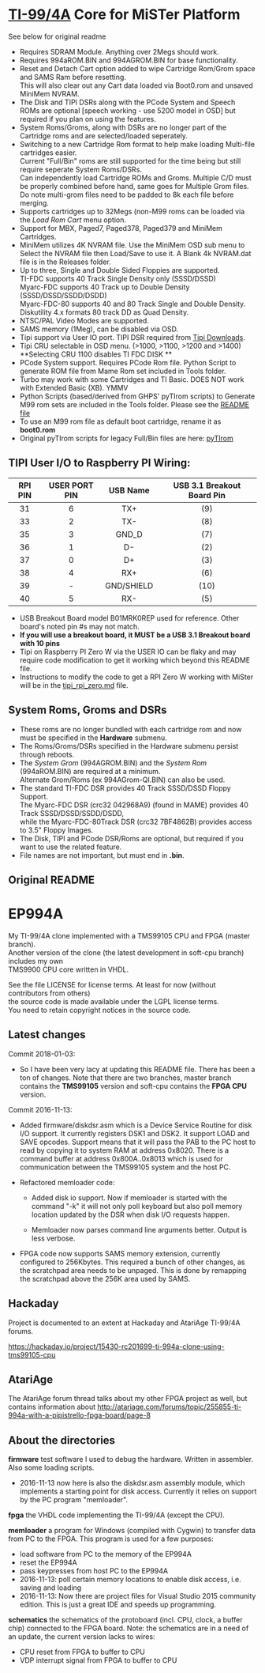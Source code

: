# [TI-99/4A](https://en.wikipedia.org/wiki/Texas_Instruments_TI-99/4A) Core for MiSTer Platform
See below for original readme

- Requires SDRAM Module.  Anything over 2Megs should work.
- Requires 994aROM.BIN and 994AGROM.BIN for base functionality.
- Reset and Detach Cart option added to wipe Cartridge Rom/Grom space and SAMS Ram before resetting.  
  This will also clear out any Cart data loaded via Boot0.rom and unsaved MiniMem NVRAM.
- The Disk and TIPI DSRs along with the PCode System and Speech ROMs are optional [speech working - use 5200 model in OSD] but required if you plan on using the features.
- System Roms/Groms, along with DSRs are no longer part of the Cartridge roms and are selected/loaded seperately.
- Switching to a new Cartridge Rom format to help make loading Multi-file cartridges easier.  
  Current "Full/Bin" roms are still supported for the time being but still require seperate System Roms/DSRs.  
  Can independently load Cartridge ROMs and Groms.  Multiple C/D must be properly combined before hand, same goes for Multiple Grom files.  
  Do note multi-grom files need to be padded to 8k each file before merging.
- Supports cartridges up to 32Megs (non-M99 roms can be loaded via the *Load Rom Cart* menu option.
- Support for MBX, Paged7, Paged378, Paged379 and MiniMem Cartridges.
- MiniMem utilizes 4K NVRAM file.  Use the MiniMem OSD sub menu to Select the NVRAM file then Load/Save to use it. A Blank 4k NVRAM.dat file is in the Releases folder.
- Up to three, Single and Double Sided Floppies are supported.  
  TI-FDC supports 40 Track Single Density only (SSSD/DSSD)   
  Myarc-FDC supports 40 Track up to Double Density (SSSD/DSSD/SSDD/DSDD)   
  Myarc-FDC-80 supports 40 and 80 Track Single and Double Density.  Diskutility 4.x formats 80 track DD as Quad Density.
- NTSC/PAL Video Modes are supported.
- SAMS memory (1Meg), can be disabled via OSD.
- Tipi support via User IO port.  TIPI DSR required from [Tipi Downloads](https://jedimatt42.com/downloads.html).
- Tipi CRU selectable in OSD menu. (>1000, >1100, >1200 and >1400)  **Selecting CRU 1100 disables TI FDC DISK **
- PCode System support.  Requires PCode Rom file.  Python Script to generate ROM file from Mame Rom set included in Tools folder.
- Turbo may work with some Cartridges and TI Basic.  DOES NOT work with Extended Basic (XB).  YMMV
- Python Scripts (based/derived from GHPS' pyTIrom scripts) to Generate M99 rom sets are included in the Tools folder.  Please see the [README file](Tools/README.md)
- To use an M99 rom file as default boot cartridge, rename it as **boot0.rom**
- Original pyTIrom scripts for legacy Full/Bin files are here: [pyTIrom](https://github.com/GHPS/pyTIrom)

## TIPI User I/O to Raspberry PI Wiring:

|RPI PIN|USER PORT PIN|USB Name|USB 3.1 Breakout Board Pin|
|:----:|:------------:|:--------:|:------------------------:|
|  31  |      6       |   TX+    |           (9)            |
|  33  |      2       |   TX-    |           (8)            |
|  35  |      3       |   GND_D  |           (7)            |
|  36  |      1       |    D-    |           (2)            |
|  37  |      0       |    D+    |           (3)            |
|  38  |      4       |   RX+    |           (6)            |
|  39  |      -       |GND/SHIELD|           (10)           |
|  40  |      5       |   RX-    |           (5)            |
    
- USB Breakout Board model B01MRK0REP used for reference.  Other board's noted pin #s may not match.
- **If you will use a breakout board, it MUST be a USB 3.1 Breakout board with 10 pins**
- Tipi on Raspberry PI Zero W via the USER IO can be flaky and may require code modification to get it working which beyond this README file.
- Instructions to modify the code to get a RPI Zero W working with MiSter will be in the [tipi_rpi_zero.md](tipi_rpi_zero.md) file.

## System Roms, Groms and DSRs
- These roms are no longer bundled with each cartridge rom and now must be specified in the **Hardware** submenu.
- The Roms/Groms/DSRs specified in the Hardware submenu persist through reboots.
- The *System Grom* (994AGROM.BIN) and the *System Rom* (994aROM.BIN) are required at a minimum.  
  Alternate Grom/Roms (ex 994AGrom-QI.BIN) can also be used.
- The standard TI-FDC DSR provides 40 Track SSSD/DSSD Floppy Support.  
  The Myarc-FDC DSR (crc32 042968A9) (found in MAME) provides 40 Track SSSD/DSSD/SSDD/DSDD,  
  while the Myarc-FDC-80Track DSR (crc32 7BF4862B) provides access to 3.5" Floppy Images.
- The Disk, TIPI and PCode DSR/Roms are optional, but required if you want to use the related feature.
- File names are not important, but must end in **.bin**.

## Original README 

# EP994A
My TI-99/4A clone implemented with a TMS99105 CPU and FPGA (master branch).  
Another version of the clone (the latest development in soft-cpu branch) includes my own  
TMS9900 CPU core written in VHDL.  

See the file LICENSE for license terms. At least for now (without contributors from others)  
the source code is made available under the LGPL license terms.  
You need to retain copyright notices in the source code.  

Latest changes
--------------
Commit 2018-01-03:
- So I have been very lacy at updating this README file. There has been a ton of changes.
  Note that there are two branches, master branch contains the **TMS99105** version and soft-cpu contains the **FPGA CPU** version. 


Commit 2016-11-13:
	
- Added firmware/diskdsr.asm which is a Device Service Routine for disk I/O support. It currently
	registers DSK1 and DSK2. It support LOAD and SAVE opcodes. Support means that it will
	pass the PAB to the PC host to read by copying it to system RAM at address 0x8020.
	There is a command buffer at address 0x800A..0x8013 which is used for communication between
	the TMS99105 system and the host PC.
	
- Refactored memloader code:
	- Added disk io support. Now if memloader is started with the command "-k" it 
		will not only poll keyboard but also poll memory location updated by the DSR when
		disk I/O requests happen.
		
	- Memloader now parses command line arguments better. Output is less verbose.
		
- FPGA code now supports SAMS memory extension, currently configured to 256Kbytes.
	This required a bunch of other changes, as the scratchpad area needs to be unpaged.
	This is done by remapping the scratchpad above the 256K area used by SAMS.

Hackaday
--------
Project is documented to an extent at Hackaday and AtariAge TI-99/4A forums.

https://hackaday.io/project/15430-rc201699-ti-994a-clone-using-tms99105-cpu

AtariAge
--------
The AtariAge forum thread talks about my other FPGA project as well, but contains information about 
http://atariage.com/forums/topic/255855-ti-994a-with-a-pipistrello-fpga-board/page-8

About the directories
---------------------
**firmware** test software I used to debug the hardware. Written in assembler. Also some loading scripts.
- 2016-11-13 now here is also the diskdsr.asm assembly module, which implements a starting point for disk access. Currently it relies on support by the PC program "memloader".

**fpga** the VHDL code implementing the TI-99/4A (except the CPU).

**memloader** a program for Windows (compiled with Cygwin) to transfer data from PC to the FPGA. This program is used for a few purposes:
- load software from PC to the memory of the EP994A
- reset the EP994A
- pass keypresses from host PC to the EP994A
- 2016-11-13: poll certain memory locations to enable disk access, i.e. saving and loading 
- 2016-11-13: Now there are project files for Visual Studio 2015 community edition. This is just a great IDE and speeds up programming.

**schematics** the schematics of the protoboard (incl. CPU, clock, a buffer chip) connected to the FPGA board. Note: the schematics are in a need of an update, the current version lacks to wires:
- CPU reset from FPGA to buffer to CPU
- VDP interrupt signal from FPGA to buffer to CPU

